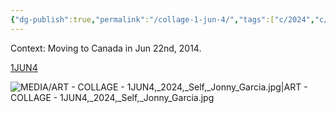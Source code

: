 ```yaml
---
{"dg-publish":true,"permalink":"/collage-1-jun-4/","tags":["c/2024","c/series-self","c/series","c/crack","c/colour-red","c/colour-blue","c/colour-yellow","c/castle","c/sand","c/N-jonny","c/face","c/tower","c/CN-tower","c/canada"],"created":"2024-06-28T12:56:46.000-04:00","updated":"2025-08-21T16:17:41.107-04:00"}
---
```



Context: Moving to Canada in Jun 22nd, 2014.

[1JUN4](https://www.instagram.com/p/C20e2YARI6V/)

![MEDIA/ART - COLLAGE - 1JUN4,_2024,_Self,_Jonny_Garcia.jpg|ART - COLLAGE - 1JUN4,_2024,_Self,_Jonny_Garcia.jpg](/img/user/MEDIA/ART%20-%20COLLAGE%20-%201JUN4,_2024,_Self,_Jonny_Garcia.jpg)
